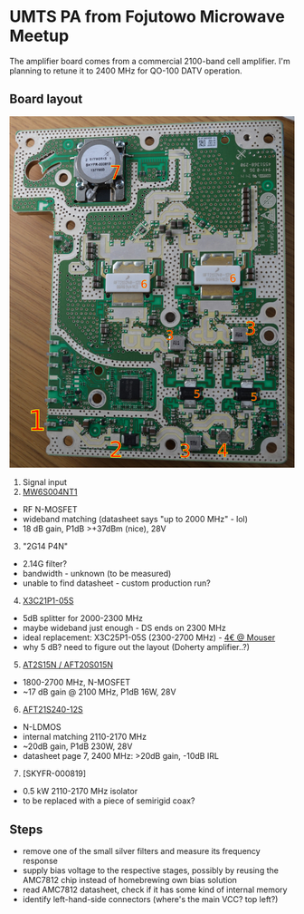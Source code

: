 # UMTS PA from Fojutowo Microwave Meetup

The amplifier board comes from a commercial 2100-band cell amplifier. I'm planning to retune it to 2400 MHz for QO-100 DATV operation.

## Board layout

![Amplifier PCB](photos/marked.jpg)

1. Signal input
2. [MW6S004NT1](https://www.nxp.com/docs/en/data-sheet/MW6S004N.pdf)
* RF N-MOSFET
* wideband matching (datasheet says "up to 2000 MHz" - lol)
* 18 dB gain, P1dB >+37dBm (nice), 28V
3. "2G14 P4N"
* 2.14G filter?
* bandwidth - unknown (to be measured)
* unable to find datasheet - custom production run?
4. [X3C21P1-05S](https://www.richardsonrfpd.com/docs/rfpd/X3C21P1-05S_Data_Sheet_revA.pdf)
* 5dB splitter for 2000-2300 MHz
* maybe wideband just enough - DS ends on 2300 MHz
* ideal replacement: X3C25P1-05S (2300-2700 MHz) - [4€ @ Mouser](https://eu.mouser.com/ProductDetail/Anaren/X3C25P1-05S)
* why 5 dB? need to figure out the layout (Doherty amplifier..?)
5. [AT2S15N / AFT20S015N](https://www.nxp.com/docs/en/data-sheet/AFT20S015N.pdf)
* 1800-2700 MHz, N-MOSFET
* ~17 dB gain @ 2100 MHz, P1dB 16W, 28V
6. [AFT21S240-12S](https://www.nxp.com/docs/en/data-sheet/AFT21S240-12S.pdf)
* N-LDMOS
* internal matching 2110-2170 MHz
* ~20dB gain, P1dB 230W, 28V
* datasheet page 7, 2400 MHz: >20dB gain, -10dB IRL
7. [SKYFR-000819]
* 0.5 kW 2110-2170 MHz isolator
* to be replaced with a piece of semirigid coax?

## Steps
* remove one of the small silver filters and measure its frequency response
* supply bias voltage to the respective stages, possibly by reusing the AMC7812 chip instead of homebrewing own bias solution
* read AMC7812 datasheet, check if it has some kind of internal memory
* identify left-hand-side connectors (where's the main VCC? top left?)

